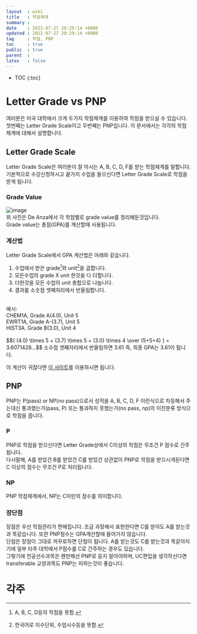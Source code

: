 ```yaml
---
layout  : wiki
title   : 학점체계
summary : 
date    : 2022-07-27 20:29:14 +0900
updated : 2022-07-27 20:29:14 +0900
tag     : 학점, PNP
toc     : true
public  : true
parent  : 
latex   : false
---
```

* TOC
{:toc}

# Letter Grade vs PNP
여러분은 미국 대학에서 크게 두가지 학점체계를 이용하여 학점을 받으실 수 있습니다.  
첫번째는 Letter Grade Scale이고 두번째는 PNP입니다. 이 문서에서는 각각의 학점체계에 대해서 설명합니다.

## Letter Grade Scale
Letter Grade Scale은 여러분이 잘 아시는 A, B, C, D, F를 받는 학점체계를 말합니다.
기본적으로 수강신청하시고 끝가지 수업을 들으신다면 Letter Grade Scale로 학점을 받게 됩니다.  

### Grade Value
![image](https://user-images.githubusercontent.com/108209464/182009978-9436f13e-f8b1-4772-a9cb-5c1d5e38dc7d.png)  
위 사진은 De Anza에서 각 학점별로 grade value를 정리해둔것입니다.  
Grade value는 총점(GPA)를 계산할때 사용됩니다.  

### 계산법
Letter Grade Scale에서 GPA 계산법은 아래와 같습니다.  
1. 수업에서 받은 grade[^1]와 unit[^2]을 곱합니다.
2. 모든수업의 grade X unit 한것을 다 더합니다.
3. 더한것을 모든 수업의 unit 총합으로 나눕니다.
4. 결과를 소숫점 셋째자리에서 반올림합니다.
<br/>
예시:<br/>
CHEM1A, Grade A(4.0), Unit 5<br/>
EWRT1A, Grade A-(3.7), Unit 5<br/>
HIST3A. Grade B(3.0), Unit 4<br/>
<br/>
$${ (4.0) \times 5 + (3.7) \times 5 + (3.0) \times 4 \over (5+5+4) } = 3.6071428...$$  
소수점 셋째자리에서 반올림하면 3.61  
즉, 최종 GPA는 3.61이 됩니다.  

이 계산이 귀찮다면 [이 사이트](https://gpacalculator.net/college-gpa-calculator/)를 이용하시면 됩니다.

## PNP
PNP는 P(pass) or NP(no pass)으로서 성적을 A, B, C, D, F 이런식으로 차등해서 주는대신 통과했는가(pass, P) 또는 통과하지 못했는가(no pass, np)의 이진분류 방식으로 학점을 줍니다.  
### P
PNP로 학점을 받으신다면 Letter Grade상에서 C이상의 학점은 무조건 P 점수로 간주됩니다.  
다시말해, A를 받았건 B를 받았건 C를 받았건 상관없이 PNP로 학점을 받으시게된다면 C 이상의 점수는 무조건 P로 처리됩니다.

### NP
PNP 학점체계에서, NP는 C미만의 점수를 의미합니다.

### 장단점
장점은 우선 학점관리가 편해집니다. 조금 과장해서 표현한다면 C를 받아도 A를 받는것과 똑같습니다. 또한 PNP점수는 GPA계산할때 들어가지 않습니다.  
단점은 장점이 그대로 꺼꾸로하면 단점이 됩니다. A를 받는것도 C를 받는것과 똑같아지기에 일부 타주 대학에서 P점수를 C로 간주하는 경우도 있습니다.  
그렇기에 전공선수과목은 왠만해선 PNP로 듣지 말아야하며, UC편입을 생각하신다면 transferable 교양과목도 PNP는 피하는것이 좋습니다.  

# 각주
[^1]: A, B, C, D등의 학점을 뜻함.  
[^2]: 한국어로 이수단위, 수업시수등을 뜻함.  
